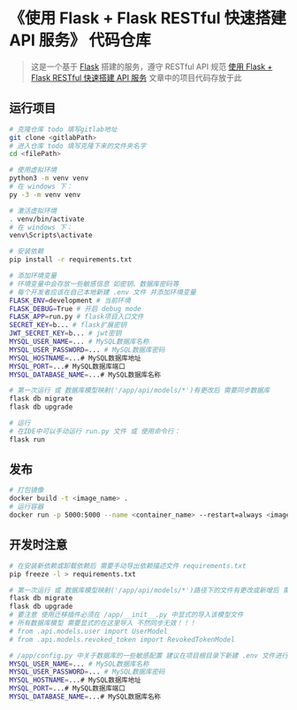 # 《使用 Flask + Flask RESTful 快速搭建 API 服务》 代码仓库

> 这是一个基于 [Flask](https://flask.net.cn/) 搭建的服务，遵守 RESTful API 规范
> [使用 Flask + Flask RESTful 快速搭建 API 服务](https://juejin.cn/post/7252976055093592120) 文章中的项目代码存放于此
## 运行项目

```bash
# 克隆仓库 todo 填写gitlab地址
git clone <gitlabPath>
# 进入仓库 todo 填写克隆下来的文件夹名字
cd <filePath>

# 使用虚拟环境
python3 -m venv venv
# 在 windows 下：
py -3 -m venv venv

# 激活虚拟环境
. venv/bin/activate
# 在 windows 下：
venv\Scripts\activate

# 安装依赖
pip install -r requirements.txt

# 添加环境变量
# 环境变量中会存放一些敏感信息 如密钥、数据库密码等
# 每个开发者应该在自己本地新建 .env 文件 并添加环境变量
FLASK_ENV=development # 当前环境
FLASK_DEBUG=True # 开启 debug mode
FLASK_APP=run.py # flask项目入口文件
SECRET_KEY=b... # flask扩展密钥
JWT_SECRET_KEY=b... # jwt密钥
MYSQL_USER_NAME=... # MySQL数据库名称
MYSQL_USER_PASSWORD=... # MySQL数据库密码
MYSQL_HOSTNAME=...# MySQL数据库地址
MYSQL_PORT=...# MySQL数据库端口
MYSQL_DATABASE_NAME=...# MySQL数据库名称

# 第一次运行 或 数据库模型映射('/app/api/models/*')有更改后 需要同步数据库
flask db migrate
flask db upgrade

# 运行 
# 在IDE中可以手动运行 run.py 文件 或 使用命令行：
flask run
```

## 发布

```bash
# 打包镜像
docker build -t <image_name> .
# 运行容器
docker run -p 5000:5000 --name <container_name> --restart=always <image_name>
```

## 开发时注意

```bash
# 在安装新依赖或卸载依赖后 需要手动导出依赖描述文件 requirements.txt
pip freeze -l > requirements.txt

# 第一次运行 或 数据库模型映射('/app/api/models/*')路径下的文件有更改或新增后 需要使用迁移插件同步数据库
flask db migrate
flask db upgrade
# 要注意 使用迁移插件必须在 /app/__init__.py 中显式的导入该模型文件
# 所有数据库模型 需要显式的在这里导入 不然同步无效！！！
# from .api.models.user import UserModel
# from .api.models.revoked_token import RevokedTokenModel

# /app/config.py 中关于数据库的一些敏感配置 建议在项目根目录下新建 .env 文件进行统一管理
MYSQL_USER_NAME=... # MySQL数据库名称
MYSQL_USER_PASSWORD=... # MySQL数据库密码
MYSQL_HOSTNAME=...# MySQL数据库地址
MYSQL_PORT=...# MySQL数据库端口
MYSQL_DATABASE_NAME=...# MySQL数据库名称
```
